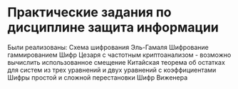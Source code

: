 # Практические задания по дисциплине защита информации

Были реализованы:
Схема шифрования Эль-Гамаля
Шифрование гаммированием
Шифр Цезаря с частотным криптоанализом - возможно вычислить использованное смещение
Китайская теорема об остатках для систем из трех уравнений и двух уравнений с коэффициентами
Шифры простой и сложной перестановки
Шифр Виженера

